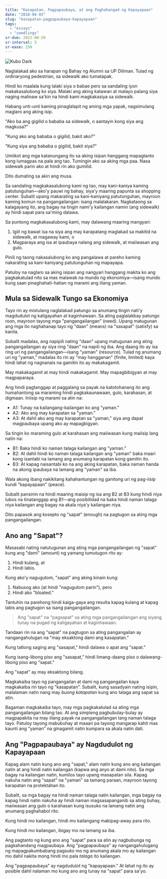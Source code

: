 ```yaml
---
title: "Kasapatan, Pagpapaubaya, at ang Paghahangad ng Kapayapaan"
date: "2018-04-03"
slug: "kasapatan-pagpapaubaya-kapayapaan"
tags:
  - "essays"
  - "seedlings"
sr-due: 2022-08-20
sr-interval: 3
sr-ease: 250
---
```

![Kubo Dark](kubo_dark.jpg)

Naglalakad ako sa harapan ng Bahay ng Alumni sa UP Diliman. Tulad ng ordinaryong pedestrian, sa sidewalk ako tumatapak.

Hindi ko maalala kung lalaki siya o babae pero sa sandaling iyon makakasalubong ko siya. Malaki ang aking katawan at malayo palang siya naging malinaw sa'kin na hindi kami magkakasiya sa sidewalk.

Habang unti-unti kaming pinaglalapit ng aming mga yapak, nagsimulang maglaro ang aking isip.

"Ako ba ang gigilid o bababa sa sidewalk, o aantayin kong siya ang magkusa?"

"Kung ako ang bababa o gigilid, bakit ako?"

"Kung siya ang bababa o gigilid, bakit siya?"

Umiikot ang mga katanungang ito sa aking isipan hanggang mapagtanto kong lumagpas na pala ang tao. Tumingin ako sa aking mga paa. Nasa sidewalk parin ako at hindi rin ako gumilid.

Dito dumating sa akin ang musa.

Sa sandaling magkakasalubong kami ng tao, may kani-kaniya kaming patutunguhan—ako'y pauwi ng bahay, siya'y maaring papunta sa shopping center. Subalit upang makarating sa kani-kaniyang patutunguhan, mayroon kaming komun na pangangailangan: isang malalakaran. Nagkataong sa kalagayang ito, ang bagay na tingin nami'y kailangan namin (ang sidewalk) ay hindi sapat para sa'ming dalawa.

Sa puntong magkakasalubong kami, may dalawang maaring mangyari:

1. Igiit ng bawat isa na siya ang may karapatang maglakad sa makitid na sidewalk, at magaway kami, o
2. Magparaya ang isa at ipaubaya nalang ang sidewalk, at maiiwasan ang gulo.

Pinili ng taong nakasalubong ko ang pangalawa at pareho kaming nakarating sa kani-kaniyang patutunguhan ng mapayapa.

Patuloy na naglaro sa aking isipan ang nangyari hanggang makita ko ang pagkakatulad nito sa mas malawak na mundo ng ekonomiya—isang mundo kung saan pinaghahati-hatian ng marami ang iilang yaman.

## Mula sa Sidewalk Tungo sa Ekonomiya

Tayo rin ay mistulang naglalakad patungo sa anumang tingin nati'y magdudulot ng kaligayahan at kaginhawaan. Sa ating paglalakbay patungo roon, mayroon tayong mga "pangangailangan" (need). Upang matugunan ang mga ito naghahanap tayo ng "daan" (means) na "sasapat" (satisfy) sa kanila.

Subalit madalas, ang napipili nating "daan" upang matugunan ang ating pangangailangan ay siya ring "daan" na napili ng iba. Ang daang ito ay isa ring uri ng pangangailangan—isang "yaman" (resource). Tulad ng anumang uri ng "yaman," madalas ito rin ay "may hangganan" (finite, limited) kaya hindi lahat ng nagnanais na gamitin ito ay makakagamit.

May makakagamit at may hindi makakagamit. May mapagbibigyan at may magpaparaya.

Ang hindi pagtanggap at paggalang sa payak na katotohanang ito ang humahantong sa maraming hindi pagkakaunawaan, gulo, karahasan, at digmaan. Iniisip ng marami sa atin na:

- A1: Tunay na kailangang-kailangan ko ang "yaman."
- A2: Ako ang may karapatan sa "yaman."
- A3: At dahil ako ang may karapatan sa "yaman," siya ang dapat magpaubaya upang ako ay mapagbigyan.

Sa tingin ko maraming gulo at karahasan ang maiiwasan kung maiisip lang natin na:

- B1: Baka hindi ko naman talaga kailangan ang "yaman."
- B2: At dahil hindi ko naman talaga kailangan ang "yaman" baka maari kong isantabi na lamang ang anumang karapatan kong gamitin ito.
- B3: At kapag naisantabi ko na ang aking karapatan, baka naman handa na akong ipaubaya na lamang ang "yaman" sa iba.

Wala akong ibang nakikitang kahahantungan ng ganitong uri ng pag-iisip kundi "kapayapaan" (peace).

Subalit pansinin na hindi maaring maisip ng isa ang B2 at B3 kung hindi niya lubos na tinatanggap ang B1—ang posibilidad na baka hindi naman talaga niya kailangan ang bagay na akala niya'y kailangan niya.

Dito papasok ang kosepto ng "sapat" (enough) na pagtugon sa ating mga pangangailangan.

## Ano ang "Sapat"?

Masasabi nating natutugunan ang ating mga pangangailangan ng "sapat" kung ang "dami" (amount) ng yamang tumutugon rito ay:

1. Hindi kulang, at
2. Hindi labis.

Kung ako'y nagugutom, "sapat" ang aking kinain kung:

1. Nabusog ako (at hindi "nagugutom parin"), pero
2. Hindi ako "bloated."

Tantuhin na parehong hindi kaiga-gaya ang resulta kapag kulang at kapag labis ang pagtugon sa isang pangangailangan.

> Ang "sapat" na "pagsapat" sa ating mga pangangailangan ang siyang tunay na pugad ng kaligayahan at kaginhawaan.

Tandaan rin na ang "sapat" na pagtugon sa ating pangangailan ay nangangahulugan na "may eksaktong dami ang kasapatan."

Kung tatlong saging ang "sasapat," hindi dalawa o apat ang "sapat."

Kung isang-libong piso ang "sasapat," hindi limang-daang piso o dalawang-libong piso ang "sapat."

Ang "sapat" ay may eksaktong bilang.

Magkakaiba tayo ng pangangailan at dami ng pangangailan kaya magkakaiba rin tayo ng "kasapatan". Subalit, kung sasadyain nating isipin, malalaman natin nang may _buong katapatan_ kung ano talaga ang sapat sa atin.

Bagaman magkakaiba tayo, may mga pagkakatulad sa ating mga pangangailangan bilang tao. At ang simpleng pagbubulay-bulay ay magpapakita na may iilang payak na pangangailangan lang naman talaga tayo. Patuloy tayong mabubuhay at maaari pa tayong mangarap kahit mas kaunti ang "yaman" na ginagamit natin kumpara sa akala natin dati.

## Ang "Pagpapaubaya" ay Nagdudulot ng Kapayapaan

Kapag alam natin kung ano ang "sapat," alam natin kung ano ang kailangan natin at ang hindi natin kailangan (kapwa ang anyo at dami nito). Sa mga bagay na kailangan natin, kumilos tayo upang masapatan sila. Kapag nakuha natin ang "sapat" na "yaman" sa tamang paraan, mayroon tayong karapatan na protektahan ito.

Subalit, sa mga bagay na hindi naman talaga natin kailangan, mga bagay na kapag hindi natin nakuha ay hindi naman magsasapanganib sa ating buhay, maiiwasan ang gulo o karahasan kung isusuko na lamang natin ang anumang paghahabol rito.

Kung hindi mo kailangan, hindi mo kailangang makipag-away para rito.

Kung hindi mo kailangan, ibigay mo na lamang sa iba.

Ang pagtanto ng kung ano ang "sapat" para sa atin ay nagbubunga ng pagkahandang magpaubaya. Ang "pagpapaubaya" ay nangangahulugang ng mapagpakumbabang pagsuko mo ng anumang akala mo ay kailangan mo dahil nakita mong hindi mo pala _talaga_ ito kailangan.

Ang "pagpapaubaya" ay nagdudulot ng "kapayapaan." At lahat ng ito ay posible dahil nalaman mo kung ano ang tunay na "sapat" para sa'yo.
